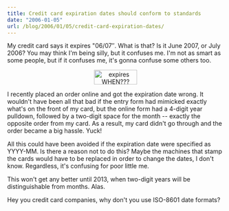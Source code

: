 ```yaml
---
title: Credit card expiration dates should conform to standards
date: "2006-01-05"
url: /blog/2006/01/05/credit-card-expiration-dates/
---
```

My credit card says it expires "06/07&#8243;. What is that? Is it June 2007, or July 2006? You may think I'm being silly, but it confuses me. I'm not as smart as some people, but if it confuses me, it's gonna confuse some others too.

<p style="text-align:center">
  <img src="/articles/images/credit-card.png" alt="expires WHEN???" height="34" width="100" />
</p>

I recently placed an order online and got the expiration date wrong. It wouldn't have been all that bad if the entry form had mimicked exactly what's on the front of my card, but the online form had a 4-digit year pulldown, followed by a two-digit space for the month -- exactly the opposite order from my card. As a result, my card didn't go through and the order became a big hassle. Yuck!

All this could have been avoided if the expiration date were specified as YYYY-MM. Is there a reason not to do this? Maybe the machines that stamp the cards would have to be replaced in order to change the dates, I don't know. Regardless, it's confusing for poor little me.

This won't get any better until 2013, when two-digit years will be distinguishable from months. Alas.

Hey you credit card companies, why don't you use ISO-8601 date formats?

